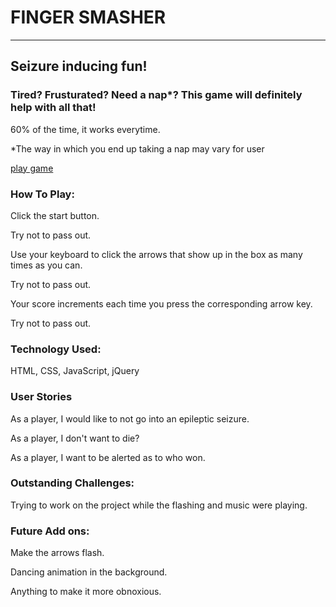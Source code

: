 # **FINGER SMASHER**
___

## Seizure inducing fun!

### Tired? Frusturated? Need a nap*?  This game will definitely help with all that! 

60% of the time, it works everytime.

*The way in which you end up taking a nap may vary for user

[play game](https://emeschures.github.io/finger_smasher/)

### How To Play:
Click the start button.

Try not to pass out.

Use your keyboard to click the arrows that show up in the box as many times as you can.

Try not to pass out.

Your score increments each time you press the corresponding arrow key.

Try not to pass out.

### Technology Used:

HTML, CSS, JavaScript, jQuery

### User Stories

As a player, I would like to not go into an epileptic seizure.

As a player, I don't want to die?

As a player, I want to be alerted as to who won.

### Outstanding Challenges:

Trying to work on the project while the flashing and music were playing.

### Future Add ons:

Make the arrows flash.

Dancing animation in the background.

Anything to make it more obnoxious.








